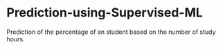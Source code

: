 # Prediction-using-Supervised-ML
Prediction of the percentage of an student based on the number of study hours.
